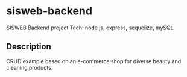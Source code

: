 # sisweb-backend

SISWEB Backend project
Tech: node js, express, sequelize, mySQL

## Description

CRUD example based on an e-commerce shop for diverse beauty and cleaning products.
